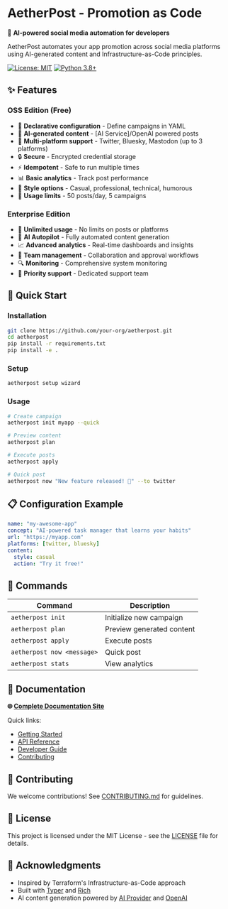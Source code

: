 # AetherPost - Promotion as Code

🚀 **AI-powered social media automation for developers**

AetherPost automates your app promotion across social media platforms using AI-generated content and Infrastructure-as-Code principles.

[![License: MIT](https://img.shields.io/badge/License-MIT-yellow.svg)](https://opensource.org/licenses/MIT)
[![Python 3.8+](https://img.shields.io/badge/python-3.8+-blue.svg)](https://www.python.org/downloads/)

## ✨ Features

### OSS Edition (Free)
- 🎯 **Declarative configuration** - Define campaigns in YAML
- 🤖 **AI-generated content** - [AI Service]/OpenAI powered posts
- 📱 **Multi-platform support** - Twitter, Bluesky, Mastodon (up to 3 platforms)
- 🔒 **Secure** - Encrypted credential storage
- ⚡ **Idempotent** - Safe to run multiple times
- 📊 **Basic analytics** - Track post performance
- 🎨 **Style options** - Casual, professional, technical, humorous
- 📝 **Usage limits** - 50 posts/day, 5 campaigns

### Enterprise Edition
- 🚀 **Unlimited usage** - No limits on posts or platforms
- 🤖 **AI Autopilot** - Fully automated content generation
- 📈 **Advanced analytics** - Real-time dashboards and insights
- 👥 **Team management** - Collaboration and approval workflows
- 🔍 **Monitoring** - Comprehensive system monitoring
- 🎯 **Priority support** - Dedicated support team

## 🚀 Quick Start

### Installation

```bash
git clone https://github.com/your-org/aetherpost.git
cd aetherpost
pip install -r requirements.txt
pip install -e .
```

### Setup

```bash
aetherpost setup wizard
```

### Usage

```bash
# Create campaign
aetherpost init myapp --quick

# Preview content
aetherpost plan

# Execute posts
aetherpost apply

# Quick post
aetherpost now "New feature released! 🚀" --to twitter
```

## 📋 Configuration Example

```yaml
name: "my-awesome-app"
concept: "AI-powered task manager that learns your habits"
url: "https://myapp.com"
platforms: [twitter, bluesky]
content:
  style: casual
  action: "Try it free!"
```

## 🔧 Commands

| Command | Description |
|---------|-------------|
| `aetherpost init` | Initialize new campaign |
| `aetherpost plan` | Preview generated content |
| `aetherpost apply` | Execute posts |
| `aetherpost now <message>` | Quick post |
| `aetherpost stats` | View analytics |

## 📖 Documentation

**🌐 [Complete Documentation Site](https://aetherpost-docs.s3-website-ap-northeast-1.amazonaws.com)**

Quick links:
- [Getting Started](https://aetherpost-docs.s3-website-ap-northeast-1.amazonaws.com/getting-started.html)
- [API Reference](https://aetherpost-docs.s3-website-ap-northeast-1.amazonaws.com/api-reference.html)
- [Developer Guide](https://aetherpost-docs.s3-website-ap-northeast-1.amazonaws.com/developer-onboarding.html)
- [Contributing](https://aetherpost-docs.s3-website-ap-northeast-1.amazonaws.com/contributing.html)

## 🤝 Contributing

We welcome contributions! See [CONTRIBUTING.md](CONTRIBUTING.md) for guidelines.

## 📄 License

This project is licensed under the MIT License - see the [LICENSE](LICENSE) file for details.

## 🙏 Acknowledgments

- Inspired by Terraform's Infrastructure-as-Code approach
- Built with [Typer](https://typer.tiangolo.com/) and [Rich](https://rich.readthedocs.io/)
- AI content generation powered by [AI Provider](https://www.anthropic.com/) and [OpenAI](https://openai.com/)